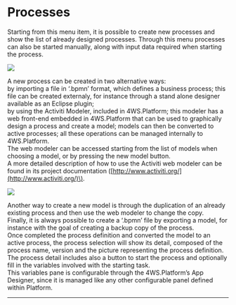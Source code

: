 # Processes

Starting from this menu item, it is possible to create new processes and show the list of already designed processes. Through this menu processes can also be started manually, along with input data required when starting the process.

![](http://4wsplatform.org/wp-content/plugins../../uploads/media/copiadiactivitiusermanual/image08.png)

A new process can be created in two alternative ways:  
by importing a file in ‘.bpmn’ format, which defines a business process; this file can be created externaly, for instance through a stand alone designer available as an Eclipse plugin;  
by using the Activiti Modeler, included in 4WS.Platform; this modeler has a web front-end embedded in 4WS.Platform that can be used to graphically design a process and create a model; models can then be converted to active processes; all these operations can be managed internally to 4WS.Platform.  
The web modeler can be accessed starting from the list of models when choosing a model, or by pressing the new model button.  
A more detailed description of how to use the Activiti web modeler can be found in its project documentation \([http://www.activiti.org/](http://www.activiti.org/)\).

![](http://4wsplatform.org/wp-content/plugins../../uploads/media/copiadiactivitiusermanual/image04.png)

Another way to create a new model is through the duplication of an already existing process and then use the web modeler to change the copy.  
Finally, it is always possible to create a ‘.bpmn’ file by exporting a model, for instance with the goal of creating a backup copy of the process.  
Once completed the process definition and converted the model to an active process, the process selection will show its detail, composed of the process name, version and the picture representing the process definition.  
The process detail includes also a button to start the process and optionally fill in the variables involved with the starting task.  
This variables pane is configurable through the 4WS.Platform’s App Designer, since it is managed like any other configurable panel defined within Platform.

---



